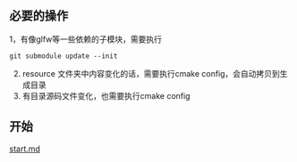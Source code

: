 ## 必要的操作

1，有像glfw等一些依赖的子模块，需要执行

```
git submodule update --init
```

2. resource 文件夹中内容变化的话，需要执行cmake config，会自动拷贝到生成目录
3. 有目录源码文件变化，也需要执行cmake config

## 开始

[start.md](./markdown/start.md)